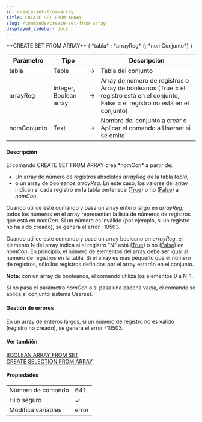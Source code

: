 ```yaml
---
id: create-set-from-array
title: CREATE SET FROM ARRAY
slug: /commands/create-set-from-array
displayed_sidebar: docs
---
```


<!--REF #_command_.CREATE SET FROM ARRAY.Syntax-->**CREATE SET FROM ARRAY** ( *tabla* ; *arrayReg* {; *nomConjunto*} )<!-- END REF-->
<!--REF #_command_.CREATE SET FROM ARRAY.Params-->
| Parámetro | Tipo |  | Descripción |
| --- | --- | --- | --- |
| tabla | Table | &#8594;  | Tabla del conjunto |
| arrayReg | Integer, Boolean array | &#8594;  | Array de número de registros o Array de booleanos (True = el registro está en el conjunto, False = el registro no está en el conjunto) |
| nomConjunto | Text | &#8594;  | Nombre del conjunto a crear o Aplicar el comando a Userset si se omite |

<!-- END REF-->

#### Descripción 

<!--REF #_command_.CREATE SET FROM ARRAY.Summary-->El comando CREATE SET FROM ARRAY crea *nomCon*<!-- END REF--> a partir de: 

* Un array de número de registros absolutos *arrayReg* de la tabla *tabla*,
* o un array de booleanos *arrayReg*. En este caso, los valores del array indican si cada registro en la tabla pertenece ([True](true.md "True")) o no ([False](false.md "False")) a *nomCon*.

Cuando utilice este comando y pasa un array entero largo en *arrayReg*, todos los números en el array representan la lista de números de registros que está en *nomCon*. Si un número es inválido (por ejemplo, si un registro no ha sido creado), se genera el error -10503.

Cuando utilice este comando y pase un array booleano en *arrayReg*, el elemento N del array indica si el registro "N" está ([True](true.md "True")) o no ([False](false.md "False")) en *nomCon*. En principio, el número de elementos del array debe ser igual al número de registros en la tabla. Si el array es más pequeño que el número de registros, sólo los registros definidos por el array estarán en el conjunto.

**Nota:** con un array de booleanos, el comando utiliza los elementos 0 a N-1.

Si no pasa el parámetro *nomCon* o si pasa una cadena vacía, el comando se aplica al conjunto sistema Userset.

#### Gestión de errores 

En un array de enteros largos, si un número de registro no es válido (registro no creado), se genera el error -10503.

#### Ver también 

[BOOLEAN ARRAY FROM SET](boolean-array-from-set.md)  
[CREATE SELECTION FROM ARRAY](create-selection-from-array.md)  

#### Propiedades

|  |  |
| --- | --- |
| Número de comando | 641 |
| Hilo seguro | &check; |
| Modifica variables | error |


